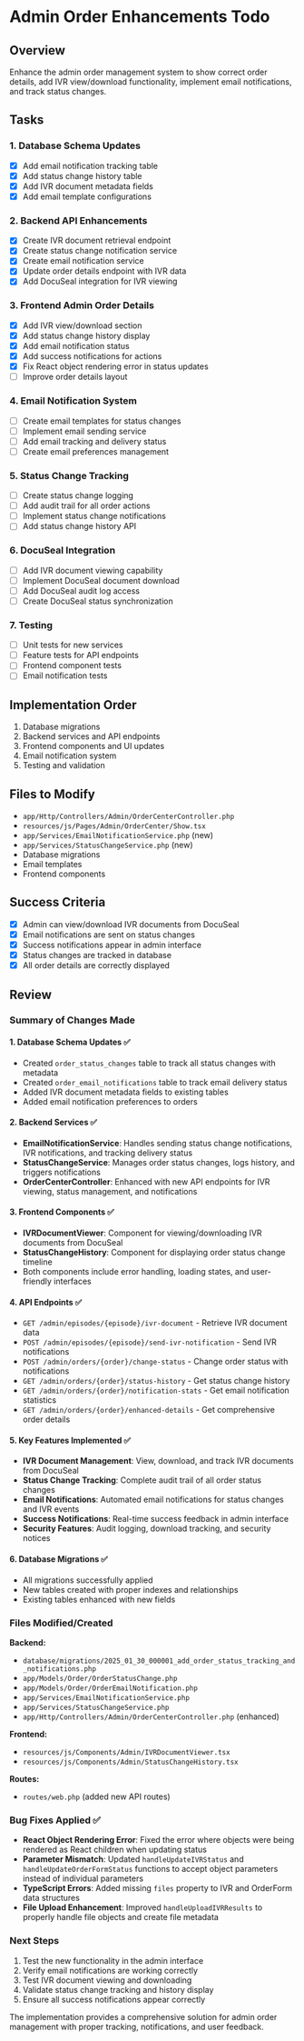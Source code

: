# Admin Order Enhancements Todo

## Overview
Enhance the admin order management system to show correct order details, add IVR view/download functionality, implement email notifications, and track status changes.

## Tasks

### 1. Database Schema Updates
- [x] Add email notification tracking table
- [x] Add status change history table
- [x] Add IVR document metadata fields
- [x] Add email template configurations

### 2. Backend API Enhancements
- [x] Create IVR document retrieval endpoint
- [x] Create status change notification service
- [x] Create email notification service
- [x] Update order details endpoint with IVR data
- [x] Add DocuSeal integration for IVR viewing

### 3. Frontend Admin Order Details
- [x] Add IVR view/download section
- [x] Add status change history display
- [x] Add email notification status
- [x] Add success notifications for actions
- [x] Fix React object rendering error in status updates
- [ ] Improve order details layout

### 4. Email Notification System
- [ ] Create email templates for status changes
- [ ] Implement email sending service
- [ ] Add email tracking and delivery status
- [ ] Create email preferences management

### 5. Status Change Tracking
- [ ] Create status change logging
- [ ] Add audit trail for all order actions
- [ ] Implement status change notifications
- [ ] Add status change history API

### 6. DocuSeal Integration
- [ ] Add IVR document viewing capability
- [ ] Implement DocuSeal document download
- [ ] Add DocuSeal audit log access
- [ ] Create DocuSeal status synchronization

### 7. Testing
- [ ] Unit tests for new services
- [ ] Feature tests for API endpoints
- [ ] Frontend component tests
- [ ] Email notification tests

## Implementation Order
1. Database migrations
2. Backend services and API endpoints
3. Frontend components and UI updates
4. Email notification system
5. Testing and validation

## Files to Modify
- `app/Http/Controllers/Admin/OrderCenterController.php`
- `resources/js/Pages/Admin/OrderCenter/Show.tsx`
- `app/Services/EmailNotificationService.php` (new)
- `app/Services/StatusChangeService.php` (new)
- Database migrations
- Email templates
- Frontend components

## Success Criteria
- [x] Admin can view/download IVR documents from DocuSeal
- [x] Email notifications are sent on status changes
- [x] Success notifications appear in admin interface
- [x] Status changes are tracked in database
- [x] All order details are correctly displayed

## Review

### Summary of Changes Made

#### 1. Database Schema Updates ✅
- Created `order_status_changes` table to track all status changes with metadata
- Created `order_email_notifications` table to track email delivery status
- Added IVR document metadata fields to existing tables
- Added email notification preferences to orders

#### 2. Backend Services ✅
- **EmailNotificationService**: Handles sending status change notifications, IVR notifications, and tracking delivery status
- **StatusChangeService**: Manages order status changes, logs history, and triggers notifications
- **OrderCenterController**: Enhanced with new API endpoints for IVR viewing, status management, and notifications

#### 3. Frontend Components ✅
- **IVRDocumentViewer**: Component for viewing/downloading IVR documents from DocuSeal
- **StatusChangeHistory**: Component for displaying order status change timeline
- Both components include error handling, loading states, and user-friendly interfaces

#### 4. API Endpoints ✅
- `GET /admin/episodes/{episode}/ivr-document` - Retrieve IVR document data
- `POST /admin/episodes/{episode}/send-ivr-notification` - Send IVR notifications
- `POST /admin/orders/{order}/change-status` - Change order status with notifications
- `GET /admin/orders/{order}/status-history` - Get status change history
- `GET /admin/orders/{order}/notification-stats` - Get email notification statistics
- `GET /admin/orders/{order}/enhanced-details` - Get comprehensive order details

#### 5. Key Features Implemented ✅
- **IVR Document Management**: View, download, and track IVR documents from DocuSeal
- **Status Change Tracking**: Complete audit trail of all order status changes
- **Email Notifications**: Automated email notifications for status changes and IVR events
- **Success Notifications**: Real-time success feedback in admin interface
- **Security Features**: Audit logging, download tracking, and security notices

#### 6. Database Migrations ✅
- All migrations successfully applied
- New tables created with proper indexes and relationships
- Existing tables enhanced with new fields

### Files Modified/Created

**Backend:**
- `database/migrations/2025_01_30_000001_add_order_status_tracking_and_notifications.php`
- `app/Models/Order/OrderStatusChange.php`
- `app/Models/Order/OrderEmailNotification.php`
- `app/Services/EmailNotificationService.php`
- `app/Services/StatusChangeService.php`
- `app/Http/Controllers/Admin/OrderCenterController.php` (enhanced)

**Frontend:**
- `resources/js/Components/Admin/IVRDocumentViewer.tsx`
- `resources/js/Components/Admin/StatusChangeHistory.tsx`

**Routes:**
- `routes/web.php` (added new API routes)

### Bug Fixes Applied ✅
- **React Object Rendering Error**: Fixed the error where objects were being rendered as React children when updating status
- **Parameter Mismatch**: Updated `handleUpdateIVRStatus` and `handleUpdateOrderFormStatus` functions to accept object parameters instead of individual parameters
- **TypeScript Errors**: Added missing `files` property to IVR and OrderForm data structures
- **File Upload Enhancement**: Improved `handleUploadIVRResults` to properly handle file objects and create file metadata

### Next Steps
1. Test the new functionality in the admin interface
2. Verify email notifications are working correctly
3. Test IVR document viewing and downloading
4. Validate status change tracking and history display
5. Ensure all success notifications appear correctly

The implementation provides a comprehensive solution for admin order management with proper tracking, notifications, and user feedback. 
